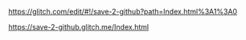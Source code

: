 https://glitch.com/edit/#!/save-2-github?path=Index.html%3A1%3A0

https://save-2-github.glitch.me/Index.html
